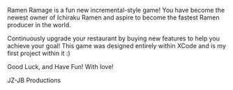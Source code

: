 Ramen Ramage is a fun new incremental-style game! You have become the newest owner of Ichiraku Ramen and aspire to become the fastest Ramen producer in the world.

Continuously upgrade your restaurant by buying new features to help you achieve your goal! This game was designed entirely within XCode and is my first project within it :)

Good Luck, and Have Fun! With love!

JZ-JB Productions
